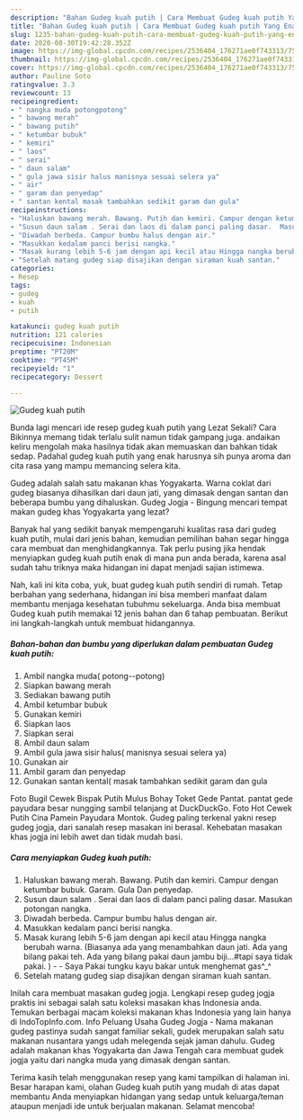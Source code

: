 ```yaml
---
description: "Bahan Gudeg kuah putih | Cara Membuat Gudeg kuah putih Yang Enak Dan Mudah"
title: "Bahan Gudeg kuah putih | Cara Membuat Gudeg kuah putih Yang Enak Dan Mudah"
slug: 1235-bahan-gudeg-kuah-putih-cara-membuat-gudeg-kuah-putih-yang-enak-dan-mudah
date: 2020-08-30T19:42:28.352Z
image: https://img-global.cpcdn.com/recipes/2536404_176271ae0f743313/751x532cq70/gudeg-kuah-putih-foto-resep-utama.jpg
thumbnail: https://img-global.cpcdn.com/recipes/2536404_176271ae0f743313/751x532cq70/gudeg-kuah-putih-foto-resep-utama.jpg
cover: https://img-global.cpcdn.com/recipes/2536404_176271ae0f743313/751x532cq70/gudeg-kuah-putih-foto-resep-utama.jpg
author: Pauline Soto
ratingvalue: 3.3
reviewcount: 13
recipeingredient:
- " nangka muda potongpotong"
- " bawang merah"
- " bawang putih"
- " ketumbar bubuk"
- " kemiri"
- " laos"
- " serai"
- " daun salam"
- " gula jawa sisir halus manisnya sesuai selera ya"
- " air"
- " garam dan penyedap"
- " santan kental masak tambahkan sedikit garam dan gula"
recipeinstructions:
- "Haluskan bawang merah. Bawang. Putih dan kemiri. Campur dengan ketumbar bubuk. Garam. Gula Dan penyedap."
- "Susun daun salam . Serai dan laos di dalam panci paling dasar.  Masukan potongan nangka."
- "Diwadah berbeda. Campur bumbu halus dengan air."
- "Masukkan kedalam panci berisi nangka."
- "Masak kurang lebih 5-6 jam dengan api kecil atau Hingga nangka berubah warna. (Biasanya ada yang menambahkan daun jati. Ada yang bilang pakai teh. Ada yang bilang pakai daun jambu biji...#tapi saya tidak pakai. )  Saya Pakai tungku kayu bakar untuk menghemat gas^_^"
- "Setelah matang gudeg siap disajikan dengan siraman kuah santan."
categories:
- Resep
tags:
- gudeg
- kuah
- putih

katakunci: gudeg kuah putih 
nutrition: 121 calories
recipecuisine: Indonesian
preptime: "PT20M"
cooktime: "PT45M"
recipeyield: "1"
recipecategory: Dessert

---
```



![Gudeg kuah putih](https://img-global.cpcdn.com/recipes/2536404_176271ae0f743313/751x532cq70/gudeg-kuah-putih-foto-resep-utama.jpg)

Bunda lagi mencari ide resep gudeg kuah putih yang Lezat Sekali? Cara Bikinnya memang tidak terlalu sulit namun tidak gampang juga. andaikan keliru mengolah maka hasilnya tidak akan memuaskan dan bahkan tidak sedap. Padahal gudeg kuah putih yang enak harusnya sih punya aroma dan cita rasa yang mampu memancing selera kita.

Gudeg adalah salah satu makanan khas Yogyakarta. Warna coklat dari gudeg biasanya dihasilkan dari daun jati, yang dimasak dengan santan dan beberapa bumbu yang dihaluskan. Gudeg Jogja - Bingung mencari tempat makan gudeg khas Yogyakarta yang lezat?

Banyak hal yang sedikit banyak mempengaruhi kualitas rasa dari gudeg kuah putih, mulai dari jenis bahan, kemudian pemilihan bahan segar hingga cara membuat dan menghidangkannya. Tak perlu pusing jika hendak menyiapkan gudeg kuah putih enak di mana pun anda berada, karena asal sudah tahu triknya maka hidangan ini dapat menjadi sajian istimewa.


Nah, kali ini kita coba, yuk, buat gudeg kuah putih sendiri di rumah. Tetap berbahan yang sederhana, hidangan ini bisa memberi manfaat dalam membantu menjaga kesehatan tubuhmu sekeluarga. Anda bisa membuat Gudeg kuah putih memakai 12 jenis bahan dan 6 tahap pembuatan. Berikut ini langkah-langkah untuk membuat hidangannya.

<!--inarticleads1-->

##### Bahan-bahan dan bumbu yang diperlukan dalam pembuatan Gudeg kuah putih:

1. Ambil  nangka muda( potong--potong)
1. Siapkan  bawang merah
1. Sediakan  bawang putih
1. Ambil  ketumbar bubuk
1. Gunakan  kemiri
1. Siapkan  laos
1. Siapkan  serai
1. Ambil  daun salam
1. Ambil  gula jawa sisir halus( manisnya sesuai selera ya)
1. Gunakan  air
1. Ambil  garam dan penyedap
1. Gunakan  santan kental( masak tambahkan sedikit garam dan gula


Foto Bugil Cewek Bispak Putih Mulus Bohay Toket Gede Pantat. pantat gede payudara besar nungging sambil telanjang at DuckDuckGo. Foto Hot Cewek Putih Cina Pamein Payudara Montok. Gudeg paling terkenal yakni resep gudeg jogja, dari sanalah resep masakan ini berasal. Kehebatan masakan khas jogja ini lebih awet dan tidak mudah basi. 

<!--inarticleads2-->

##### Cara menyiapkan Gudeg kuah putih:

1. Haluskan bawang merah. Bawang. Putih dan kemiri. Campur dengan ketumbar bubuk. Garam. Gula Dan penyedap.
1. Susun daun salam . Serai dan laos di dalam panci paling dasar.  Masukan potongan nangka.
1. Diwadah berbeda. Campur bumbu halus dengan air.
1. Masukkan kedalam panci berisi nangka.
1. Masak kurang lebih 5-6 jam dengan api kecil atau Hingga nangka berubah warna. (Biasanya ada yang menambahkan daun jati. Ada yang bilang pakai teh. Ada yang bilang pakai daun jambu biji...#tapi saya tidak pakai. ) -  - Saya Pakai tungku kayu bakar untuk menghemat gas^_^
1. Setelah matang gudeg siap disajikan dengan siraman kuah santan.


Inilah cara membuat masakan gudeg jogja. Lengkapi resep gudeg jogja praktis ini sebagai salah satu koleksi masakan khas Indonesia anda. Temukan berbagai macam koleksi makanan khas Indonesia yang lain hanya di IndoTopInfo.com. Info Peluang Usaha Gudeg Jogja - Nama makanan gudeg pastinya sudah sangat familiar sekali, gudek merupakan salah satu makanan nusantara yangs udah melegenda sejak jaman dahulu. Gudeg adalah makanan khas Yogyakarta dan Jawa Tengah cara membuat gudek jogja yaitu dari nangka muda yang dimasak dengan santan. 

Terima kasih telah menggunakan resep yang kami tampilkan di halaman ini. Besar harapan kami, olahan Gudeg kuah putih yang mudah di atas dapat membantu Anda menyiapkan hidangan yang sedap untuk keluarga/teman ataupun menjadi ide untuk berjualan makanan. Selamat mencoba!
